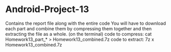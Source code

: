 # Android-Project-13
Contains the report file along with the entire code
You will have to download each part and combine them by compressing them together and then extracting the file as a whole. (on the terminal)
code to compress: cat Homework13_part_* > Homework13_combined.7z
code to extract: 7z x Homework13_combined.7z


